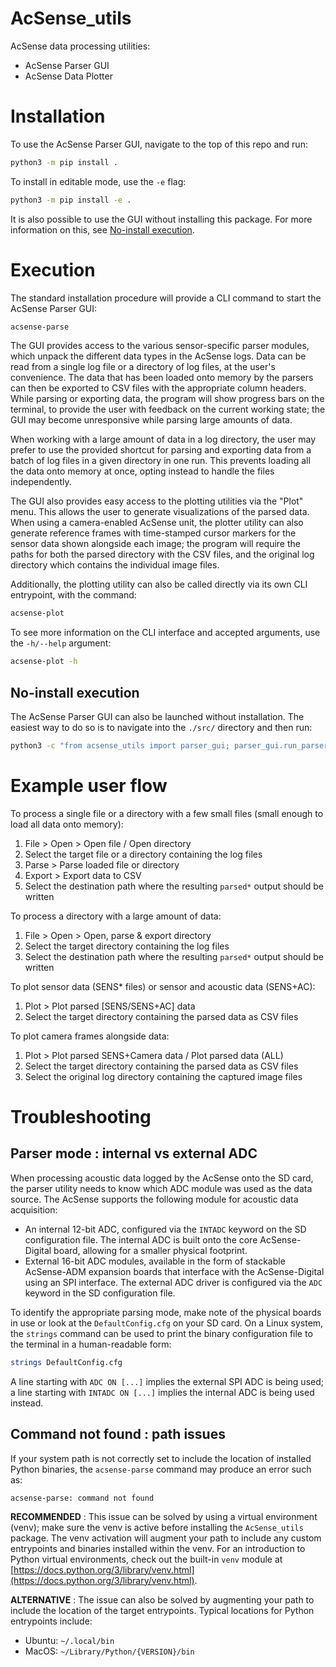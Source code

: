 # AcSense_utils

AcSense data processing utilities:

- AcSense Parser GUI
- AcSense Data Plotter

# Installation

To use the AcSense Parser GUI, navigate to the top of this repo and run:

```bash
python3 -m pip install .
```

To install in editable mode, use the `-e` flag:

```bash
python3 -m pip install -e .
```

It is also possible to use the GUI without installing this package. For more
information on this, see [No-install execution](#no-install-execution).

# Execution

The standard installation procedure will provide a CLI command to start the
AcSense Parser GUI:

```bash
acsense-parse
```

The GUI provides access to the various sensor-specific parser modules, which
unpack the different data types in the AcSense logs. Data can be read from a
single log file or a directory of log files, at the user's convenience. The
data that has been loaded onto memory by the parsers can then be exported to
CSV files with the appropriate column headers. While parsing or exporting data,
the program will show progress bars on the terminal, to provide the user with
feedback on the current working state; the GUI may become unresponsive while
parsing large amounts of data.

When working with a large amount of data in a log directory, the user may prefer
to use the provided shortcut for parsing and exporting data from a batch of log
files in a given directory in one run. This prevents loading all the data onto
memory at once, opting instead to handle the files independently.

The GUI also provides easy access to the plotting utilities via the "Plot" menu.
This allows the user to generate visualizations of the parsed data. When using
a camera-enabled AcSense unit, the plotter utility can also generate reference
frames with time-stamped cursor markers for the sensor data shown alongside each
image; the program will require the paths for both the parsed directory with the
CSV files, and the original log directory which contains the individual image files.

Additionally, the plotting utility can also be called directly via its own CLI
entrypoint, with the command:

```bash
acsense-plot
```

To see more information on the CLI interface and accepted arguments, use the
`-h/--help` argument:

```bash
acsense-plot -h
```


## No-install execution

The AcSense Parser GUI can also be launched without installation. The easiest
way to do so is to navigate into the `./src/` directory and then run:

```bash
python3 -c "from acsense_utils import parser_gui; parser_gui.run_parser_gui()"
```

# Example user flow

To process a single file or a directory with a few small files (small enough to
load all data onto memory):

1. File > Open > Open file / Open directory
1. Select the target file or a directory containing the log files
1. Parse > Parse loaded file or directory
1. Export > Export data to CSV
1. Select the destination path where the resulting `parsed*` output should be written

To process a directory with a large amount of data:

1. File > Open > Open, parse & export directory
1. Select the target directory containing the log files
1. Select the destination path where the resulting `parsed*` output should be written

To plot sensor data (SENS* files) or sensor and acoustic data (SENS+AC):

1. Plot > Plot parsed \[SENS/SENS+AC\] data
1. Select the target directory containing the parsed data as CSV files

To plot camera frames alongside data:

1. Plot > Plot parsed SENS+Camera data / Plot parsed data (ALL)
1. Select the target directory containing the parsed data as CSV files
1. Select the original log directory containing the captured image files


# Troubleshooting

## Parser mode : internal vs external ADC

When processing acoustic data logged by the AcSense onto the SD card, the parser utility needs to know which ADC module was used as the data source. The AcSense supports the following module for acoustic data acquisition:

- An internal 12-bit ADC, configured via the `INTADC` keyword on the SD configuration file. The internal ADC is built onto the core AcSense-Digital board, allowing for a smaller physical footprint.
- External 16-bit ADC modules, available in the form of stackable AcSense-ADM expansion boards that interface with the AcSense-Digital using an SPI interface. The external ADC driver is configured via the `ADC` keyword in the SD configuration file.

To identify the appropriate parsing mode, make note of the physical boards in use or look at the `DefaultConfig.cfg` on your SD card. On a Linux system, the `strings` command can be used to print the binary configuration file to the terminal in a human-readable form:

```bash
strings DefaultConfig.cfg
```
 A line starting with `ADC ON [...]` implies the external SPI ADC is being used; a line starting with `INTADC ON [...]` implies the internal ADC is being used instead.

## Command not found : path issues

If your system path is not correctly set to include the location of installed Python binaries, the `acsense-parse` command may produce an error such as:

```text
acsense-parse: command not found
```

**RECOMMENDED** : This issue can be solved by using a virtual environment (venv); make sure the venv is active before installing the `AcSense_utils` package. The venv activation will augment your path to include any custom entrypoints and binaries installed within the venv. For an introduction to Python virtual environments, check out the built-in `venv` module at [https://docs.python.org/3/library/venv.html](https://docs.python.org/3/library/venv.html).

**ALTERNATIVE** : The issue can also be solved by augmenting your path to include the location of the target entrypoints. Typical locations for Python entrypoints include:

- Ubuntu: `~/.local/bin`
- MacOS: `~/Library/Python/{VERSION}/bin`
